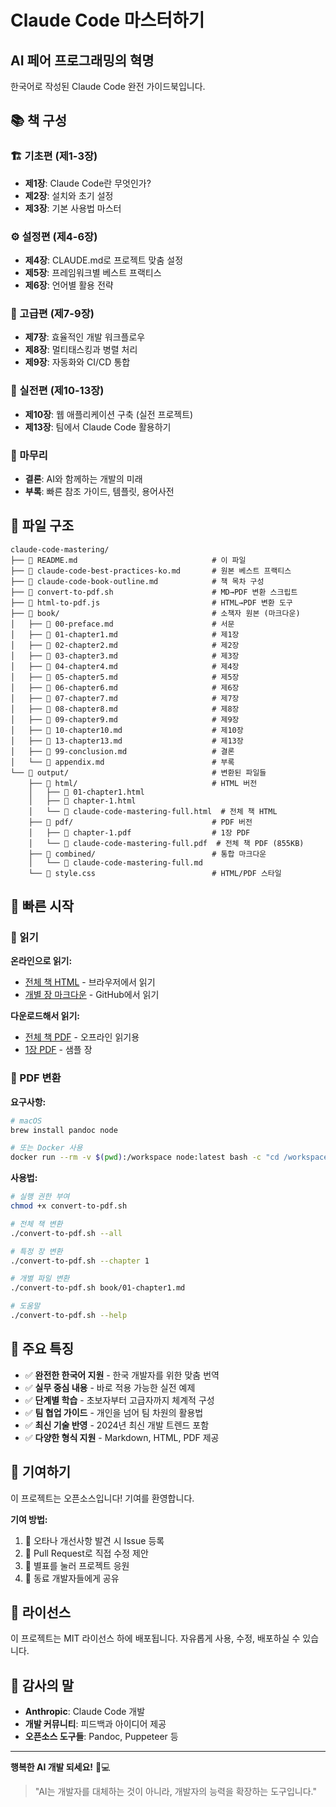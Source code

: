 # Claude Code 마스터하기
## AI 페어 프로그래밍의 혁명

한국어로 작성된 Claude Code 완전 가이드북입니다.

## 📚 책 구성

### 🏗️ 기초편 (제1-3장)
- **제1장**: Claude Code란 무엇인가?
- **제2장**: 설치와 초기 설정
- **제3장**: 기본 사용법 마스터

### ⚙️ 설정편 (제4-6장)
- **제4장**: CLAUDE.md로 프로젝트 맞춤 설정
- **제5장**: 프레임워크별 베스트 프랙티스
- **제6장**: 언어별 활용 전략

### 🚀 고급편 (제7-9장)
- **제7장**: 효율적인 개발 워크플로우
- **제8장**: 멀티태스킹과 병렬 처리
- **제9장**: 자동화와 CI/CD 통합

### 💼 실전편 (제10-13장)
- **제10장**: 웹 애플리케이션 구축 (실전 프로젝트)
- **제13장**: 팀에서 Claude Code 활용하기

### 📖 마무리
- **결론**: AI와 함께하는 개발의 미래
- **부록**: 빠른 참조 가이드, 템플릿, 용어사전

## 📁 파일 구조

```
claude-code-mastering/
├── 📄 README.md                              # 이 파일
├── 📄 claude-code-best-practices-ko.md       # 원본 베스트 프랙티스 
├── 📄 claude-code-book-outline.md            # 책 목차 구성
├── 🔧 convert-to-pdf.sh                      # MD→PDF 변환 스크립트
├── 🔧 html-to-pdf.js                         # HTML→PDF 변환 도구
├── 📁 book/                                  # 소책자 원본 (마크다운)
│   ├── 📄 00-preface.md                      # 서문
│   ├── 📄 01-chapter1.md                     # 제1장
│   ├── 📄 02-chapter2.md                     # 제2장
│   ├── 📄 03-chapter3.md                     # 제3장
│   ├── 📄 04-chapter4.md                     # 제4장
│   ├── 📄 05-chapter5.md                     # 제5장
│   ├── 📄 06-chapter6.md                     # 제6장
│   ├── 📄 07-chapter7.md                     # 제7장
│   ├── 📄 08-chapter8.md                     # 제8장
│   ├── 📄 09-chapter9.md                     # 제9장
│   ├── 📄 10-chapter10.md                    # 제10장
│   ├── 📄 13-chapter13.md                    # 제13장
│   ├── 📄 99-conclusion.md                   # 결론
│   └── 📄 appendix.md                        # 부록
└── 📁 output/                                # 변환된 파일들
    ├── 📁 html/                              # HTML 버전
    │   ├── 📄 01-chapter1.html
    │   ├── 📄 chapter-1.html
    │   └── 📄 claude-code-mastering-full.html  # 전체 책 HTML
    ├── 📁 pdf/                               # PDF 버전
    │   ├── 📄 chapter-1.pdf                  # 1장 PDF
    │   └── 📄 claude-code-mastering-full.pdf  # 전체 책 PDF (855KB)
    ├── 📁 combined/                          # 통합 마크다운
    │   └── 📄 claude-code-mastering-full.md
    └── 📄 style.css                          # HTML/PDF 스타일
```

## 🚀 빠른 시작

### 📖 읽기

**온라인으로 읽기:**
- [전체 책 HTML](output/html/claude-code-mastering-full.html) - 브라우저에서 읽기
- [개별 장 마크다운](book/) - GitHub에서 읽기

**다운로드해서 읽기:**
- [전체 책 PDF](output/pdf/claude-code-mastering-full.pdf) - 오프라인 읽기용
- [1장 PDF](output/pdf/chapter-1.pdf) - 샘플 장

### 🔧 PDF 변환

**요구사항:**
```bash
# macOS
brew install pandoc node

# 또는 Docker 사용
docker run --rm -v $(pwd):/workspace node:latest bash -c "cd /workspace && npm install puppeteer"
```

**사용법:**
```bash
# 실행 권한 부여
chmod +x convert-to-pdf.sh

# 전체 책 변환
./convert-to-pdf.sh --all

# 특정 장 변환
./convert-to-pdf.sh --chapter 1

# 개별 파일 변환
./convert-to-pdf.sh book/01-chapter1.md

# 도움말
./convert-to-pdf.sh --help
```

## 🎯 주요 특징

- ✅ **완전한 한국어 지원** - 한국 개발자를 위한 맞춤 번역
- ✅ **실무 중심 내용** - 바로 적용 가능한 실전 예제
- ✅ **단계별 학습** - 초보자부터 고급자까지 체계적 구성
- ✅ **팀 협업 가이드** - 개인을 넘어 팀 차원의 활용법
- ✅ **최신 기술 반영** - 2024년 최신 개발 트렌드 포함
- ✅ **다양한 형식 지원** - Markdown, HTML, PDF 제공

## 🤝 기여하기

이 프로젝트는 오픈소스입니다! 기여를 환영합니다.

**기여 방법:**
1. 📝 오타나 개선사항 발견 시 Issue 등록
2. 🔀 Pull Request로 직접 수정 제안
3. 🌟 별표를 눌러 프로젝트 응원
4. 📢 동료 개발자들에게 공유

## 📄 라이선스

이 프로젝트는 MIT 라이선스 하에 배포됩니다. 자유롭게 사용, 수정, 배포하실 수 있습니다.

## 🙏 감사의 말

- **Anthropic**: Claude Code 개발
- **개발 커뮤니티**: 피드백과 아이디어 제공
- **오픈소스 도구들**: Pandoc, Puppeteer 등

---

**행복한 AI 개발 되세요!** 🤖💻

> "AI는 개발자를 대체하는 것이 아니라, 개발자의 능력을 확장하는 도구입니다."